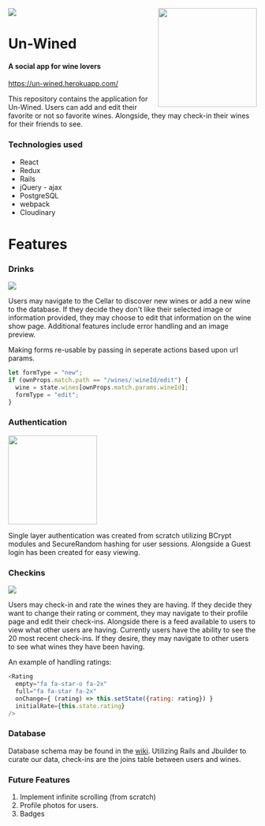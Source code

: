 <img src="http://res.cloudinary.com/do2rg2v7p/image/upload/v1506704723/demo_splash_ae8qv8.png" />

<a href="https://un-wined.herokuapp.com/">
  <img src="http://res.cloudinary.com/do2rg2v7p/image/upload/v1506057090/logo3_hglbdy.png" height="200" align="right" />
</a>

# Un-Wined
#### A social app for wine lovers
<https://un-wined.herokuapp.com/>

This repository contains the application for Un-Wined.
Users can add and edit their favorite or not so favorite wines. Alongside, they may check-in their wines for their friends to see.

### Technologies used
- React
- Redux
- Rails
- jQuery - ajax
- PostgreSQL
- webpack
- Cloudinary


# Features

### Drinks
<img src="http://res.cloudinary.com/do2rg2v7p/image/upload/v1506722248/wine_create_demo_czvtdx.gif" />

Users may navigate to the Cellar to discover new wines or add a new wine to the database. If they decide they don't like their selected image or information provided, they may choose to edit that information on the wine show page. Additional features include error handling and an image preview.


Making forms re-usable by passing in seperate actions based upon url params.
``` javascript
let formType = "new";
if (ownProps.match.path == "/wines/:wineId/edit") {
  wine = state.wines[ownProps.match.params.wineId];
  formType = "edit";
}
```

### Authentication
<img src="http://res.cloudinary.com/do2rg2v7p/image/upload/v1506704715/demo_login_dxbsif.png" height="180" />

Single layer authentication was created from scratch utilizing BCrypt modules and SecureRandom hashing for user sessions. Alongside a Guest login has been created for easy viewing.

### Checkins
<img src="http://res.cloudinary.com/do2rg2v7p/image/upload/v1506706713/user_checkin_demo_f0xaco.gif" />

Users may check-in and rate the wines they are having. If they decide they want to change their rating or comment, they may navigate to their profile page and edit their check-ins. Alongside there is a feed available to users to view what other users are having. Currently users have the ability to see the 20 most recent check-ins. If they desire, they may navigate to other users to see what wines they have been having.

An example of handling ratings:
``` javascript              
<Rating
  empty="fa fa-star-o fa-2x"
  full="fa fa-star fa-2x"
  onChange={ (rating) => this.setState({rating: rating}) }
  initialRate={this.state.rating}
/>
```

### Database
Database schema may be found in the [wiki](https://github.com/itsClay/UnWined/wiki/database-schema).
Utilizing Rails and Jbuilder to curate our data, check-ins are the joins table between users and wines.

### Future Features
1. Implement infinite scrolling (from scratch)
2. Profile photos for users.
3. Badges
